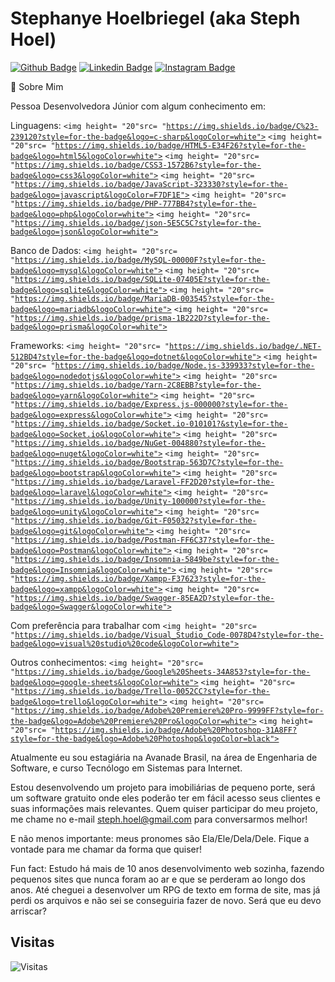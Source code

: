 # Stephanye Hoelbriegel (aka Steph Hoel)

<!--
Link para as badges https://github.com/alexandresanlim/Badges4-README.md-Profile
Link para outras informações https://digitalinnovation.one/artigos/6-passos-para-criar-um-readme-bonitao-de-perfil-no-github
-->

[![Github Badge](https://img.shields.io/badge/-Github-000?style=for-the-badge&logo=Github&logoColor=white&link=https://github.com/stephhoel)](https://github.com/stephhoel)
[![Linkedin Badge](https://img.shields.io/badge/-LinkedIn-blue?style=for-the-badge&logo=Linkedin&logoColor=white&link=https://www.linkedin.com/in/stephhoel/)](https://www.linkedin.com/in/stephhoel/)
[![Instagram Badge](https://img.shields.io/badge/-Instagram-C13584?style=for-the-badge&labelColor=C13584&logo=instagram&logoColor=white&link=https://www.instagram.com/steph.hoel/)](https://www.instagram.com/steph.hoel/)

💬 Sobre Mim

Pessoa Desenvolvedora Júnior com algum conhecimento em:

Linguagens:
<code><img height= "20"src= "https://img.shields.io/badge/C%23-239120?style=for-the-badge&logo=c-sharp&logoColor=white"></code>
<code><img height= "20"src= "https://img.shields.io/badge/HTML5-E34F26?style=for-the-badge&logo=html5&logoColor=white"></code>
<code><img height= "20"src= "https://img.shields.io/badge/CSS3-1572B6?style=for-the-badge&logo=css3&logoColor=white"></code>
<code><img height= "20"src= "https://img.shields.io/badge/JavaScript-323330?style=for-the-badge&logo=javascript&logoColor=F7DF1E"></code>
<code><img height= "20"src= "https://img.shields.io/badge/PHP-777BB4?style=for-the-badge&logo=php&logoColor=white"></code>
<code><img height= "20"src= "https://img.shields.io/badge/json-5E5C5C?style=for-the-badge&logo=json&logoColor=white"></code>

Banco de Dados:
<code><img height= "20"src= "https://img.shields.io/badge/MySQL-00000F?style=for-the-badge&logo=mysql&logoColor=white"></code>
<code><img height= "20"src= "https://img.shields.io/badge/SQLite-07405E?style=for-the-badge&logo=sqlite&logoColor=white"></code>
<code><img height= "20"src= "https://img.shields.io/badge/MariaDB-003545?style=for-the-badge&logo=mariadb&logoColor=white"></code>
<code><img height= "20"src= "https://img.shields.io/badge/prisma-1B222D?style=for-the-badge&logo=prisma&logoColor=white"></code>

Frameworks:
<code><img height= "20"src= "https://img.shields.io/badge/.NET-512BD4?style=for-the-badge&logo=dotnet&logoColor=white"></code>
<code><img height= "20"src= "https://img.shields.io/badge/Node.js-339933?style=for-the-badge&logo=nodedotjs&logoColor=white"></code>
<code><img height= "20"src= "https://img.shields.io/badge/Yarn-2C8EBB?style=for-the-badge&logo=yarn&logoColor=white"></code>
<code><img height= "20"src= "https://img.shields.io/badge/Express.js-000000?style=for-the-badge&logo=express&logoColor=white"></code>
<code><img height= "20"src= "https://img.shields.io/badge/Socket.io-010101?&style=for-the-badge&logo=Socket.io&logoColor=white"></code>
<code><img height= "20"src= "https://img.shields.io/badge/NuGet-004880?style=for-the-badge&logo=nuget&logoColor=white"></code>
<code><img height= "20"src= "https://img.shields.io/badge/Bootstrap-563D7C?style=for-the-badge&logo=bootstrap&logoColor=white"></code>
<code><img height= "20"src= "https://img.shields.io/badge/Laravel-FF2D20?style=for-the-badge&logo=laravel&logoColor=white"></code>
<code><img height= "20"src= "https://img.shields.io/badge/Unity-100000?style=for-the-badge&logo=unity&logoColor=white"></code>
<code><img height= "20"src= "https://img.shields.io/badge/Git-F05032?style=for-the-badge&logo=git&logoColor=white"></code>
<code><img height= "20"src= "https://img.shields.io/badge/Postman-FF6C37?style=for-the-badge&logo=Postman&logoColor=white"></code>
<code><img height= "20"src= "https://img.shields.io/badge/Insomnia-5849be?style=for-the-badge&logo=Insomnia&logoColor=white"></code>
<code><img height= "20"src= "https://img.shields.io/badge/Xampp-F37623?style=for-the-badge&logo=xampp&logoColor=white"></code>
<code><img height= "20"src= "https://img.shields.io/badge/Swagger-85EA2D?style=for-the-badge&logo=Swagger&logoColor=white"></code>

Com preferência para trabalhar com <code><img height= "20"src= "https://img.shields.io/badge/Visual_Studio_Code-0078D4?style=for-the-badge&logo=visual%20studio%20code&logoColor=white"></code>

Outros conhecimentos:
<code><img height= "20"src= "https://img.shields.io/badge/Google%20Sheets-34A853?style=for-the-badge&logo=google-sheets&logoColor=white"></code>
<code><img height= "20"src= "https://img.shields.io/badge/Trello-0052CC?style=for-the-badge&logo=trello&logoColor=white"></code>
<code><img height= "20"src= "https://img.shields.io/badge/Adobe%20Premiere%20Pro-9999FF?style=for-the-badge&logo=Adobe%20Premiere%20Pro&logoColor=white"></code>
<code><img height= "20"src= "https://img.shields.io/badge/Adobe%20Photoshop-31A8FF?style=for-the-badge&logo=Adobe%20Photoshop&logoColor=black"></code>

Atualmente eu sou estagiária na Avanade Brasil, na área de Engenharia de Software, e curso Tecnólogo em Sistemas para Internet.

Estou desenvolvendo um projeto para imobiliárias de pequeno porte, será um software gratuito onde eles poderão ter em fácil acesso seus clientes e suas informações mais relevantes. Quem quiser participar do meu projeto, me chame no e-mail steph.hoel@gmail.com para conversarmos melhor!

E não menos importante: meus pronomes são Ela/Ele/Dela/Dele. Fique a vontade para me chamar da forma que quiser!

Fun fact: Estudo há mais de 10 anos desenvolvimento web sozinha, fazendo pequenos sites que nunca foram ao ar e que se perderam ao longo dos anos. Até cheguei a desenvolver um RPG de texto em forma de site, mas já perdi os arquivos e não sei se conseguiria fazer de novo. Será que eu devo arriscar?

## Visitas

![Visitas](https://visitor-badge.glitch.me/badge?page_id=stephhoel)
